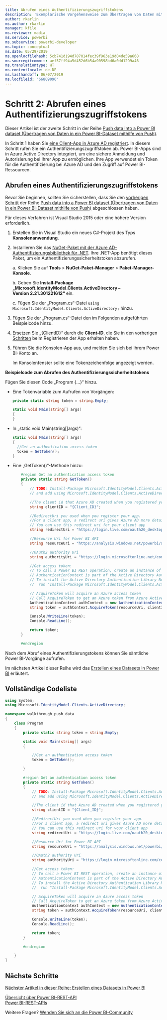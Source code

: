 ```yaml
---
title: Abrufen eines Authentifizierungszugriffstokens
description: 'Exemplarische Vorgehensweise zum Übertragen von Daten mithilfe von Push: Abrufen eines Authentifizierungszugriffstokens'
author: rkarlin
ms.author: rkarlin
manager: kfile
ms.reviewer: madia
ms.service: powerbi
ms.subservice: powerbi-developer
ms.topic: conceptual
ms.date: 05/29/2019
ms.openlocfilehash: 5cb741d194d787014fec39f963e19d04de59a668
ms.sourcegitcommit: aef57ff94a5d452d6b54a90598bd6a0dd1299a46
ms.translationtype: HT
ms.contentlocale: de-DE
ms.lasthandoff: 06/07/2019
ms.locfileid: "66809096"
---
```

# <a name="step-2-get-an-authentication-access-token"></a>Schritt 2: Abrufen eines Authentifizierungszugriffstokens

Dieser Artikel ist der zweite Schritt in der Reihe [Push data into a Power BI dataset (Übertragen von Daten in ein Power BI-Dataset mithilfe von Push)](walkthrough-push-data.md).

In Schritt 1 haben Sie [eine Client-App in Azure AD registriert](walkthrough-push-data-register-app-with-azure-ad.md). In diesem Schritt rufen Sie ein Authentifizierungszugriffstoken ab. Power BI-Apps sind in Azure Active Directory integriert, um eine sichere Anmeldung und Autorisierung bei Ihrer App zu ermöglichen. Ihre App verwendet ein Token für die Authentifizierung bei Azure AD und den Zugriff auf Power BI-Ressourcen.

## <a name="get-an-authentication-access-token"></a>Abrufen eines Authentifizierungszugriffstokens

Bevor Sie beginnen, sollten Sie sicherstellen, dass Sie den [vorherigen Schritt](walkthrough-push-data-register-app-with-azure-ad.md) der Reihe [Push data into a Power BI dataset (Übertragen von Daten in ein Power BI-Dataset mithilfe von Push)](walkthrough-push-data.md) abgeschlossen haben. 

Für dieses Verfahren ist Visual Studio 2015 oder eine höhere Version erforderlich.

1. Erstellen Sie in Visual Studio ein neues C#-Projekt des Typs **Konsolenanwendung**.

2. Installieren Sie das [NuGet-Paket mit der Azure AD-Authentifizierungsbibliothek für .NET](https://www.nuget.org/packages/Microsoft.IdentityModel.Clients.ActiveDirectory/2.22.302111727). Ihre .NET-App benötigt dieses Paket, um ein Authentifizierungssicherheitstoken abzurufen. 

     a. Klicken Sie auf **Tools** > **NuGet-Paket-Manager** > **Paket-Manager-Konsole**.

     b. Geben Sie **Install-Package „Microsoft.IdentityModel.Clients.ActiveDirectory – Version 2.21.301221612“** ein.

     c. Fügen Sie der „Program.cs“-Datei `using Microsoft.IdentityModel.Clients.ActiveDirectory;` hinzu.

3. Fügen Sie der „Program.cs“-Datei den im Folgenden aufgeführten Beispielcode hinzu.

4. Ersetzen Sie „{ClientID}“ durch die **Client-ID**, die Sie in den [vorherigen Schritten](walkthrough-push-data-register-app-with-azure-ad.md) beim Registrieren der App erhalten haben.

5. Führen Sie die Konsolen-App aus, und melden Sie sich bei Ihrem Power BI-Konto an. 

   Im Konsolenfenster sollte eine Tokenzeichenfolge angezeigt werden.

**Beispielcode zum Abrufen des Authentifizierungssicherheitstokens**

Fügen Sie diesen Code „Program {...}“ hinzu.

* Eine Tokenvariable zum Aufrufen von Vorgängen: 
  
  ```csharp
  private static string token = string.Empty;
  
  static void Main(string[] args)
  {
  }
  ```
* In „static void Main(string[]args)“:
  
  ```csharp
  static void Main(string[] args)
  {
    //Get an authentication access token
    token = GetToken();
  }
  ```
* Eine „GetToken()“-Methode hinzu:

```csharp
       #region Get an authentication access token
       private static string GetToken()
       {
           // TODO: Install-Package Microsoft.IdentityModel.Clients.ActiveDirectory -Version 2.21.301221612
           // and add using Microsoft.IdentityModel.Clients.ActiveDirectory

           //The client id that Azure AD created when you registered your client app.
           string clientID = "{Client_ID}";

           //RedirectUri you used when you register your app.
           //For a client app, a redirect uri gives Azure AD more details on the application that it will authenticate.
           // You can use this redirect uri for your client app
           string redirectUri = "https://login.live.com/oauth20_desktop.srf";

           //Resource Uri for Power BI API
           string resourceUri = "https://analysis.windows.net/powerbi/api";

           //OAuth2 authority Uri
           string authorityUri = "https://login.microsoftonline.net/common/";

           //Get access token:
           // To call a Power BI REST operation, create an instance of AuthenticationContext and call AcquireToken
           // AuthenticationContext is part of the Active Directory Authentication Library NuGet package
           // To install the Active Directory Authentication Library NuGet package in Visual Studio,
           //  run "Install-Package Microsoft.IdentityModel.Clients.ActiveDirectory" from the nuget Package Manager Console.

           // AcquireToken will acquire an Azure access token
           // Call AcquireToken to get an Azure token from Azure Active Directory token issuance endpoint
           AuthenticationContext authContext = new AuthenticationContext(authorityUri);
           string token = authContext.AcquireToken(resourceUri, clientID, new Uri(redirectUri)).AccessToken;

           Console.WriteLine(token);
           Console.ReadLine();

           return token;
       }

       #endregion
```

Nach dem Abruf eines Authentifizierungstokens können Sie sämtliche Power BI-Vorgänge aufrufen.

Im nächsten Artikel dieser Reihe wird das [Erstellen eines Datasets in Power BI](walkthrough-push-data-create-dataset.md) erläutert.


## <a name="complete-code-listing"></a>Vollständige Codeliste

```csharp
using System;
using Microsoft.IdentityModel.Clients.ActiveDirectory;

namespace walkthrough_push_data
{
    class Program
    {
        private static string token = string.Empty;

        static void Main(string[] args)
        {

            //Get an authentication access token
            token = GetToken();

        }

        #region Get an authentication access token
        private static string GetToken()
        {
            // TODO: Install-Package Microsoft.IdentityModel.Clients.ActiveDirectory -Version 2.21.301221612
            // and add using Microsoft.IdentityModel.Clients.ActiveDirectory

            //The client id that Azure AD created when you registered your client app.
            string clientID = "{Client_ID}";

            //RedirectUri you used when you register your app.
            //For a client app, a redirect uri gives Azure AD more details on the application that it will authenticate.
            // You can use this redirect uri for your client app
            string redirectUri = "https://login.live.com/oauth20_desktop.srf";

            //Resource Uri for Power BI API
            string resourceUri = "https://analysis.windows.net/powerbi/api";

            //OAuth2 authority Uri
            string authorityUri = "https://login.microsoftonline.com/common/";

            //Get access token:
            // To call a Power BI REST operation, create an instance of AuthenticationContext and call AcquireToken
            // AuthenticationContext is part of the Active Directory Authentication Library NuGet package
            // To install the Active Directory Authentication Library NuGet package in Visual Studio,
            //  run "Install-Package Microsoft.IdentityModel.Clients.ActiveDirectory" from the nuget Package Manager Console.

            // AcquireToken will acquire an Azure access token
            // Call AcquireToken to get an Azure token from Azure Active Directory token issuance endpoint
            AuthenticationContext authContext = new AuthenticationContext(authorityUri);
            string token = authContext.AcquireToken(resourceUri, clientID, new Uri(redirectUri)).AccessToken;

            Console.WriteLine(token);
            Console.ReadLine();

            return token;
        }

        #endregion

    }
}
```



## <a name="next-steps"></a>Nächste Schritte

[Nächster Artikel in dieser Reihe: Erstellen eines Datasets in Power BI](walkthrough-push-data-create-dataset.md)

[Übersicht über Power BI-REST-API](overview-of-power-bi-rest-api.md)  
[Power BI-REST-APIs](https://docs.microsoft.com/rest/api/power-bi/)  

Weitere Fragen? [Wenden Sie sich an die Power BI-Community](http://community.powerbi.com/)
